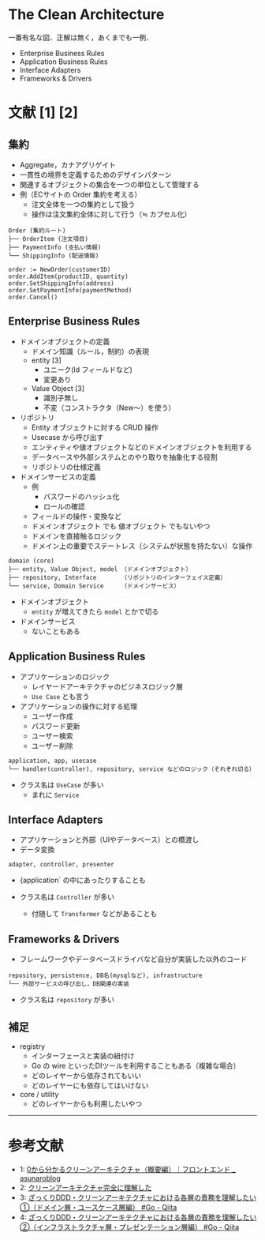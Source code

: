 # The Clean Architecture

一番有名な図．正解は無く，あくまでも一例．

- Enterprise Business Rules
- Application Business Rules
- Interface Adapters
- Frameworks & Drivers

# 文献 [1] [2]

## 集約

- Aggregate，カナアグリゲイト
- 一貫性の境界を定義するためのデザインパターン
- 関連するオブジェクトの集合を一つの単位として管理する
- 例（ECサイトの Order 集約を考える）
  - 注文全体を一つの集約として扱う
  - 操作は注文集約全体に対して行う（≒ カプセル化）

```
Order (集約ルート)
├── OrderItem (注文項目)
├── PaymentInfo (支払い情報)
└── ShippingInfo (配送情報)
```

```
order := NewOrder(customerID)
order.AddItem(productID, quantity)
order.SetShippingInfo(address)
order.SetPaymentInfo(paymentMethod)
order.Cancel()
```

## Enterprise Business Rules

- ドメインオブジェクトの定義
  - ドメイン知識（ルール，制約）の表現
  - entity [3]
    - ユニーク(Id フィールドなど)
    - 変更あり
  - Value Object [3]
    - 識別子無し
    - 不変（コンストラクタ（New～）を使う）
- リポジトリ
  - Entity オブジェクトに対する CRUD 操作
  - Usecase から呼び出す
  - エンティティや値オブジェクトなどのドメインオブジェクトを利用する
  - データベースや外部システムとのやり取りを抽象化する役割
  - リポジトリの仕様定義
- ドメインサービスの定義
  - 例
    - パスワードのハッシュ化
    - ロールの確認
  - フィールドの操作・変換など
  - ドメインオブジェクト でも 値オブジェクト でもないやつ
  - ドメインを直接触るロジック
  - ドメイン上の重要でステートレス（システムが状態を持たない）な操作

```
domain (core)
├── entity, Value Object, model （ドメインオブジェクト）
├── repository, Interface       （リポジトリのインターフェイス定義）
└── service, Domain Service     （ドメインサービス）
```

- ドメインオブジェクト
  - `entity` が増えてきたら `model` とかで切る
- ドメインサービス
  - ないこともある

## Application Business Rules

- アプリケーションのロジック
  - レイヤードアーキテクチャのビジネスロジック層
  - `Use Case` とも言う
- アプリケーションの操作に対する処理
  - ユーザー作成
  - パスワード更新
  - ユーザー検索
  - ユーザー削除

```
application, app, usecase
└── handler(controller), repository, service などのロジック（それぞれ切る）
```

- クラス名は `UseCase` が多い
  - まれに `Service`

## Interface Adapters

- アプリケーションと外部（UIやデータベース）との橋渡し
- データ変換

```
adapter, controller, presenter
```

- {application` の中にあったりすることも

- クラス名は `Controller` が多い
  - 付随して `Transformer` などがあることも

## Frameworks & Drivers

- フレームワークやデータベースドライバなど自分が実装した以外のコード

```
repository, persistence, DB名(mysqlなど), infrastructure
└── 外部サービスの呼び出し，DB関連の実装
```

- クラス名は `repository` が多い

## 補足

- registry
  - インターフェースと実装の紐付け
  - Go の wire といったDIツールを利用することもある（複雑な場合）
  - どのレイヤーから依存されてもいい
  - どのレイヤーにも依存してはいけない
- core / utility
  - どのレイヤーからも利用したいやつ

---

# 参考文献

- 1: [0から分かるクリーンアーキテクチャ（概要編）｜フロントエンド \_ asunaroblog](https://asunaroblog.net/blog/652eb974374d5bf5084661c5)
- 2: [クリーンアーキテクチャ完全に理解した](https://gist.github.com/mpppk/609d592f25cab9312654b39f1b357c60)
- 3: [ざっくりDDD・クリーンアーキテクチャにおける各層の責務を理解したい①（ドメイン層・ユースケース層編） #Go - Qiita](https://qiita.com/kotobuki5991/items/22712c7d761c659a784f)
- 4: [ざっくりDDD・クリーンアーキテクチャにおける各層の責務を理解したい②（インフラストラクチャ層・プレゼンテーション層編） #Go - Qiita](https://qiita.com/kotobuki5991/items/978995dc3e605e29aec2)
